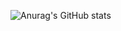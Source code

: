 ![Anurag's GitHub stats](https://github-readme-stats.vercel.app/api?username=godModeD&show_icons=true&theme=github_dark&hide_border=true)
